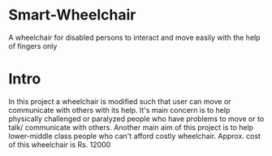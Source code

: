 # Smart-Wheelchair
A wheelchair for disabled persons to interact and move easily with the help of fingers only

# Intro
In this project a wheelchair is modified such that user can move or communicate with others with its help. It's main concern is to help physically challenged or paralyzed people who have problems to move or to talk/ communicate with others. Another main aim of this project is to help lower-middle class people who can't afford costly wheelchair. Approx. cost of this wheelchair is Rs. 12000
